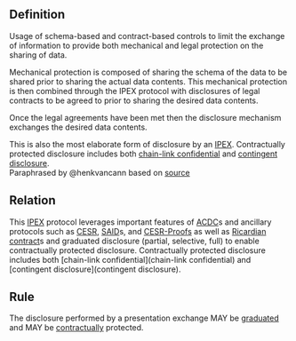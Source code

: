 ## Definition
Usage of schema-based and contract-based controls to limit the exchange of information to provide both mechanical and legal protection on the sharing of data. 

Mechanical protection is composed of sharing the schema of the data to be shared prior to sharing the actual data contents. This mechanical protection is then combined through the IPEX protocol with disclosures of legal contracts to be agreed to prior to sharing the desired data contents.

Once the legal agreements have been met then the disclosure mechanism exchanges the desired data contents.

This is also the most elaborate form of disclosure by an [IPEX](IPEX). Contractually protected disclosure includes both [chain-link confidential](chain-link-confidentiality) and [contingent disclosure](contingent-disclosure).  
Paraphrased by @henkvancann based on [source](https://github.com/WebOfTrust/ietf-ipex/blob/main/draft-ssmith-ipex.md#discussion)

## Relation
This [IPEX](IPEX) protocol leverages important features of [ACDC](ACDC)s and ancillary protocols such as [CESR](CESR), [SAID](SAID)s, and [CESR-Proofs](cesr-proof-signatures) as well as [Ricardian contract](ricardian-contract)s and graduated disclosure (partial, selective, full) to enable contractually protected disclosure. Contractually protected disclosure includes both [chain-link confidential](chain-link confidential) and [contingent disclosure](contingent disclosure).

## Rule
The disclosure performed by a presentation exchange MAY be [graduated](graduated-disclosure) and MAY be [contractually](contractually-protected-disclosure) protected.